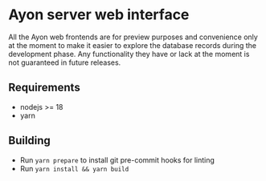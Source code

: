 # Ayon server web interface

All the Ayon web frontends are for preview purposes and convenience only at the moment to make it easier to explore the database records during the development phase. Any functionality they have or lack at the moment is not guaranteed in future releases. 

## Requirements

- nodejs >= 18
- yarn

## Building

 - Run `yarn prepare` to install git pre-commit hooks for linting
 - Run `yarn install && yarn build`
